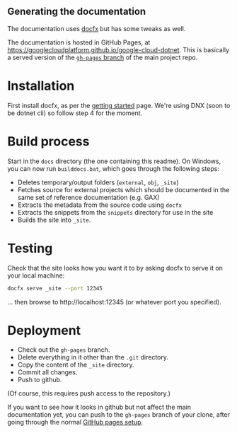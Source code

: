 ## Generating the documentation

The documentation uses [docfx](https://github.com/dotnet/docfx) but
has some tweaks as well.

The documentation is hosted in GitHub Pages, at
https://googlecloudplatform.github.io/google-cloud-dotnet. This is
basically a served version of the
[`gh-pages` branch](https://github.com/GoogleCloudPlatform/google-cloud-dotnet/tree/gh-pages)
of the main project repo.

# Installation

First install docfx, as per the
[getting started](http://dotnet.github.io/docfx/tutorial/docfx_getting_started.html)
page. We're using DNX (soon to be dotnet cli) so follow step 4 for
the moment.

# Build process

Start in the `docs` directory (the one containing this readme). On
Windows, you can now run `builddocs.bat`, which goes through the
following steps:

- Deletes temporary/output folders (`external`, `obj`, `_site`)
- Fetches source for external projects which should be documented in
  the same set of reference documentation (e.g. GAX)
- Extracts the metadata from the source code using `docfx`
- Extracts the snippets from the `snippets` directory for use in
  the site
- Builds the site into `_site`.

# Testing

Check that the site looks how you want it to by asking docfx to
serve it on your local machine:

```sh
docfx serve _site --port 12345
```

... then browse to http://localhost:12345 (or whatever port you
specified).

# Deployment

- Check out the `gh-pages` branch.
- Delete everything in it other than the `.git` directory.
- Copy the content of the `_site` directory.
- Commit all changes.
- Push to github.

(Of course, this requires push access to the repository.)

If you want to see how it looks in github but not affect the main
documentation yet, you can push to the `gh-pages` branch of your
clone, after going through the normal
[GitHub pages setup](https://pages.github.com/).
